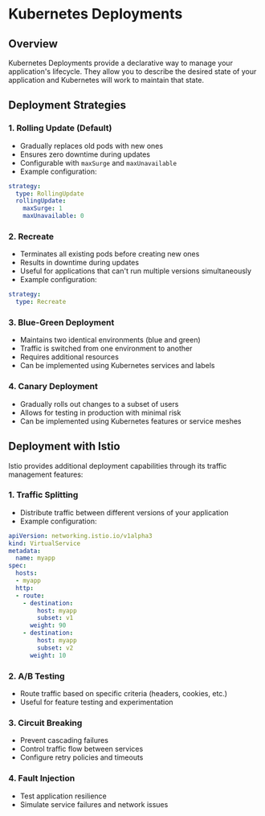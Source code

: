 # Kubernetes Deployments

## Overview

Kubernetes Deployments provide a declarative way to manage your application's lifecycle. They allow you to describe the desired state of your application and Kubernetes will work to maintain that state.

## Deployment Strategies

### 1. Rolling Update (Default)
- Gradually replaces old pods with new ones
- Ensures zero downtime during updates
- Configurable with `maxSurge` and `maxUnavailable`
- Example configuration:
```yaml
strategy:
  type: RollingUpdate
  rollingUpdate:
    maxSurge: 1
    maxUnavailable: 0
```

### 2. Recreate
- Terminates all existing pods before creating new ones
- Results in downtime during updates
- Useful for applications that can't run multiple versions simultaneously
- Example configuration:
```yaml
strategy:
  type: Recreate
```

### 3. Blue-Green Deployment
- Maintains two identical environments (blue and green)
- Traffic is switched from one environment to another
- Requires additional resources
- Can be implemented using Kubernetes services and labels

### 4. Canary Deployment
- Gradually rolls out changes to a subset of users
- Allows for testing in production with minimal risk
- Can be implemented using Kubernetes features or service meshes

## Deployment with Istio

Istio provides additional deployment capabilities through its traffic management features:

### 1. Traffic Splitting
- Distribute traffic between different versions of your application
- Example configuration:
```yaml
apiVersion: networking.istio.io/v1alpha3
kind: VirtualService
metadata:
  name: myapp
spec:
  hosts:
  - myapp
  http:
  - route:
    - destination:
        host: myapp
        subset: v1
      weight: 90
    - destination:
        host: myapp
        subset: v2
      weight: 10
```

### 2. A/B Testing
- Route traffic based on specific criteria (headers, cookies, etc.)
- Useful for feature testing and experimentation

### 3. Circuit Breaking
- Prevent cascading failures
- Control traffic flow between services
- Configure retry policies and timeouts

### 4. Fault Injection
- Test application resilience
- Simulate service failures and network issues